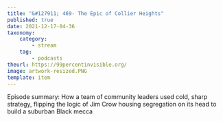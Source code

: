 ```yaml
---
title: "&#127911; 469- The Epic of Collier Heights"
published: true
date: 2021-12-17-04-36
taxonomy:
    category:
        - stream
    tag:
        - podcasts
theurl: https://99percentinvisible.org/
image: artwork-resized.PNG
template: item
---
```


Episode summary: How a team of community leaders used cold, sharp strategy, flipping the logic of Jim Crow housing segregation on its head to build a suburban Black mecca
